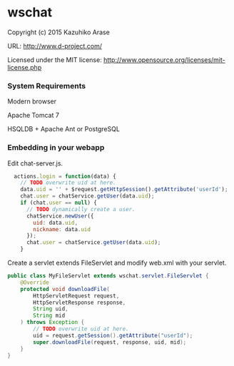 # wschat

Copyright (c) 2015 Kazuhiko Arase

URL: http://www.d-project.com/

Licensed under the MIT license:
  http://www.opensource.org/licenses/mit-license.php


### System Requirements

Modern browser

Apache Tomcat 7

HSQLDB + Apache Ant or PostgreSQL

### Embedding in your webapp

Edit chat-server.js.

```javascript
  actions.login = function(data) {
    // TODO overwrite uid at here.
    data.uid = '' + $request.getHttpSession().getAttribute('userId');
    chat.user = chatService.getUser(data.uid);
    if (chat.user == null) {
      // TODO dynamically create a user.
      chatService.newUser({
        uid: data.uid,
        nickname: data.uid
      });
      chat.user = chatService.getUser(data.uid);
    }
```

Create a servlet extends FileServlet and modify web.xml with your servlet.

```java
public class MyFileServlet extends wschat.servlet.FileServlet {
    @Override
    protected void downloadFile(
        HttpServletRequest request,
        HttpServletResponse response,
        String uid,
        String mid
    ) throws Exception {
        // TODO overwrite uid at here.
        uid = request.getSession().getAttribute("userId");
        super.downloadFile(request, response, uid, mid);
    }
}
```
